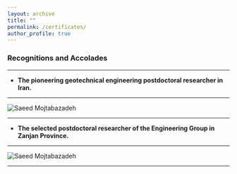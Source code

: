 ```yaml
---
layout: archive
title: ""
permalink: /certificates/
author_profile: true
---
```


### **Recognitions and Accolades**
___   

  
* **The pioneering geotechnical engineering postdoctoral researcher in Iran.**
      
___

 ![Saeed Mojtabazadeh](https://bayanbox.ir/view/5856629002158852794/Postdoc-Certificate2.jpg)
 
___   

  
* **The selected postdoctoral researcher of the Engineering Group in Zanjan Province.**
      
___

 ![Saeed Mojtabazadeh](https://bayanbox.ir/view/3846987412561924590/20241220-163706.jpg)
 
___
